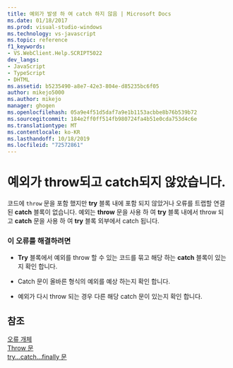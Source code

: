 ```yaml
---
title: 예외가 발생 하 여 catch 하지 않음 | Microsoft Docs
ms.date: 01/18/2017
ms.prod: visual-studio-windows
ms.technology: vs-javascript
ms.topic: reference
f1_keywords:
- VS.WebClient.Help.SCRIPT5022
dev_langs:
- JavaScript
- TypeScript
- DHTML
ms.assetid: b5235490-a8e7-42e3-804e-d85235bc6f05
author: mikejo5000
ms.author: mikejo
manager: ghogen
ms.openlocfilehash: 05a9e4f51d5daf7a9e1b1153acbbe8b76b539b72
ms.sourcegitcommit: 184e2ff0ff514fb980724fa4b51e0cda753d4c6e
ms.translationtype: MT
ms.contentlocale: ko-KR
ms.lasthandoff: 10/18/2019
ms.locfileid: "72572861"
---
```

# <a name="exception-thrown-and-not-caught"></a>예외가 throw되고 catch되지 않았습니다.
코드에 `throw` 문을 포함 했지만 **try** 블록 내에 포함 되지 않았거나 오류를 트랩할 연결 된 **catch** 블록이 없습니다. 예외는 **throw** 문을 사용 하 여 **try** 블록 내에서 throw 되 고 **catch** 문을 사용 하 여 **try** 블록 외부에서 catch 됩니다.  
  
### <a name="to-correct-this-error"></a>이 오류를 해결하려면  
  
- **Try** 블록에서 예외를 throw 할 수 있는 코드를 묶고 해당 하는 **catch** 블록이 있는지 확인 합니다.  
  
- Catch 문이 올바른 형식의 예외를 예상 하는지 확인 합니다.  
  
- 예외가 다시 throw 되는 경우 다른 해당 catch 문이 있는지 확인 합니다.  
  
## <a name="see-also"></a>참조  
 [오류 개체](../../javascript/reference/error-object-javascript.md)    
 [Throw 문](../../javascript/reference/throw-statement-javascript.md)    
 [try...catch...finally 문](../../javascript/reference/try-dot-dot-dot-catch-dot-dot-dot-finally-statement-javascript.md)